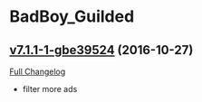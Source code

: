 # BadBoy_Guilded

## [v7.1.1-1-gbe39524](https://github.com/funkydude/BadBoy_Guilded/tree/be3952482b0c641176ed3777dc69545b8d6ffeb3) (2016-10-27) [](#top)
[Full Changelog](https://github.com/funkydude/BadBoy_Guilded/compare/v7.1.1...be3952482b0c641176ed3777dc69545b8d6ffeb3)

-   filter more ads  
